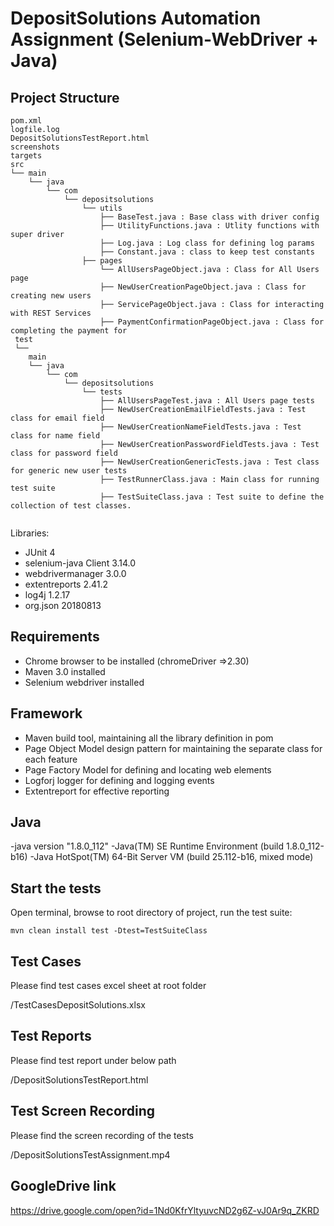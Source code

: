 
# DepositSolutions Automation Assignment (Selenium-WebDriver + Java)

## Project Structure

```
pom.xml
logfile.log
DepositSolutionsTestReport.html
screenshots
targets
src
└── main
    └── java
        └── com
            └── depositsolutions
                └── utils
                    ├── BaseTest.java : Base class with driver config
                    ├── UtilityFunctions.java : Utlity functions with super driver
                    ├── Log.java : Log class for defining log params
                    ├── Constant.java : class to keep test constants
                ├── pages   
                    └── AllUsersPageObject.java : Class for All Users page 
                    ├── NewUserCreationPageObject.java : Class for creating new users
                    ├── ServicePageObject.java : Class for interacting with REST Services
                    ├── PaymentConfirmationPageObject.java : Class for completing the payment for 
 test
 └──
    main
    └── java
        └── com
            └── depositsolutions
            	└── tests
                    ├── AllUsersPageTest.java : All Users page tests 
                    ├── NewUserCreationEmailFieldTests.java : Test class for email field
                    ├── NewUserCreationNameFieldTests.java : Test class for name field
                    ├── NewUserCreationPasswordFieldTests.java : Test class for password field
                    ├── NewUserCreationGenericTests.java : Test class for generic new user tests
                    ├── TestRunnerClass.java : Main class for running test suite
                    ├── TestSuiteClass.java : Test suite to define the collection of test classes.
                                    
```

Libraries:

- JUnit 4
- selenium-java Client 3.14.0
- webdrivermanager 3.0.0
- extentreports 2.41.2
- log4j 1.2.17
- org.json 20180813



## Requirements

- Chrome browser to be installed (chromeDriver =>2.30)
- Maven 3.0 installed
- Selenium webdriver installed

## Framework
 - Maven build tool, maintaining all the library definition in pom 
 - Page Object Model design pattern for maintaining the separate class for each feature
 - Page Factory Model for defining and locating web elements
 - Logforj logger for defining and logging events
 - Extentreport for effective reporting


## Java
 -java version "1.8.0_112"
 -Java(TM) SE Runtime Environment (build 1.8.0_112-b16)
 -Java HotSpot(TM) 64-Bit Server VM (build 25.112-b16, mixed mode)
 
## Start the tests

Open terminal, browse to root directory of project, run the test suite:

	mvn clean install test -Dtest=TestSuiteClass


## Test Cases

Please find test cases excel sheet at root folder

/TestCasesDepositSolutions.xlsx


## Test Reports

Please find test report under below path 

/DepositSolutionsTestReport.html


## Test Screen Recording

Please find the screen recording of the tests 

/DepositSolutionsTestAssignment.mp4  
 
 ## GoogleDrive link
 
 https://drive.google.com/open?id=1Nd0KfrYltyuvcND2g6Z-vJ0Ar9q_ZKRD


